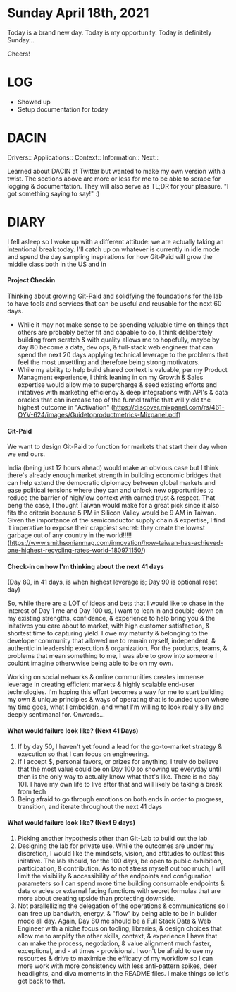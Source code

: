 # Sunday April 18th, 2021

Today is a brand new day.
Today is my opportunity.
Today is definitely Sunday...

Cheers!

# LOG
+ Showed up
+ Setup documentation for today

# DACIN
Drivers::
Applications::
Context::
Information::
Next::


Learned about DACIN at Twitter but wanted to make my own version with a twist. The sections above are more or less for me to be able to scrape for logging & documentation. They will also serve as TL;DR for your pleasure. "I got something saying to say!" :)


# DIARY
I fell asleep so I woke up with a different attitude: we are actually taking an intentional break today. I'll catch up on whatever is currently in idle mode and spend the day sampling inspirations for how Git-Paid will grow the middle class both in the US and in


#### Project Checkin
Thinking about growing Git-Paid and solidfying the foundations for the lab to have tools and services that can be useful and reusable for the next 60 days.

- While it may not make sense to be spending valuable time on things that others are probably better fit and capable to do, I think deliberately building from scratch & with quality allows me to hopefully, maybe by day 80 become a data, dev ops, & full-stack web engineer that can spend the next 20 days applying technical leverage to the problems that feel the most unsettling and therefore being strong motivators.
- While my ability to help build shared context is valuable, per my Product Managment experience, I think leaning in on my Growth & Sales expertise would allow me to supercharge & seed existing efforts and initatives with marketing efficiency & deep integrations with API's & data oracles that can increase top of the funnel traffic that will yield the highest outcome in "Activation" (https://discover.mixpanel.com/rs/461-OYV-624/images/Guidetoproductmetrics-Mixpanel.pdf)

#### Git-Paid
We want to design Git-Paid to function for markets that start their day when we end ours.

India (being just 12 hours ahead) would make an obvious case but I think there's already enough market strength in building economic bridges that can help extend the democratic diplomacy between global markets and ease political tensions where they can and unlock new opportunities to reduce the barrier of high/low context with earned trust & respect.
That beng the case, I thought Taiwan would make for a great pick since it also fits the criteria because 5 PM in Silicon Valley would be 9 AM in Taiwan. Given the importance of the semiconductor supply chain & expertise, I find it imperative to expose their crappiest secret: they create the lowest garbage out of any country in the world!!!!! (https://www.smithsonianmag.com/innovation/how-taiwan-has-achieved-one-highest-recycling-rates-world-180971150/)



#### Check-in on how I'm thinking about the next 41 days
(Day 80, in 41 days, is when highest leverage is; Day 90 is optional reset day)

So, while there are a LOT of ideas and bets that I would like to chase in the interest of Day 1 me and Day 100 us, I want to lean in and double-down on my existing strengths, confidence, & experience to help bring you & the initatives you care about to market, with high customer satisfaction, & shortest time to capturing yield. I owe my maturity & belonging to the developer community that allowed me to remain myself, independent, & authentic in leadership execution & organization. For the products, teams, & problems that mean something to me, I was able to grow into someone I couldnt imagine otherwwise being able to be on my own.

Working on social networks & online communities creates immense leverage in creating efficient markets & highly scalable end-user technologies. I'm hoping this effort becomes a way for me to start building my own & unique principles & ways of operating that is founded upon where my time goes, what I embolden, and what I'm willing to look really silly and deeply sentimanal for. Onwards...   


#### What would failure look like? (Next 41 Days)
1. If by day 50, I haven't yet found a lead for the go-to-market strategy & execution so that I can focus on engineering.
2. If I accept $, personal favors, or prizes for anything. I truly do believe that the most value could be on Day 100 so showing up everyday until then is the only way to actually know what that's like. There is no day 101. I have my own life to live after that and will likely be taking a break from tech
3. Being afraid to go through emotions on both ends in order to progress, transition, and iterate throughout the next 41 days


#### What would failure look like? (Next 9 days)
1. Picking another hypothesis other than Git-Lab to build out the lab
2. Designing the lab for private use. While the outcomes are under my discretion, I would like the mindsets, vision, and attitudes to outlast this initative. The lab should, for the 100 days, be open to public exhibition, participation, & contribution. As to not stress myself out too much, I will limit the visibility & accessibility of the endpoints and configuration parameters so I can spend more time building consumable endpoints & data oracles or external facing functions with secret formulas that are more about creating upside than protecting downside.
3. Not parallellizing the delegation of the operations & communications so I can free up bandwith, energy, & "flow" by being able to be in builder mode all day. Again, Day 80 me should be a Full Stack Data & Web Engineer with a niche focus on tooling, libraries, & design choices that allow me to amplify the other skills, context, & experience I have that can make the process, negotiation, & value alignment much faster, exceptional, and - at times - provisional. I won't be afraid to use my resources & drive to maximize the efficacy of my workflow so I can more work with more consistency with less anti-pattern spikes, deer headlights, and diva moments in the README files. I make things so let's get back to that. 

